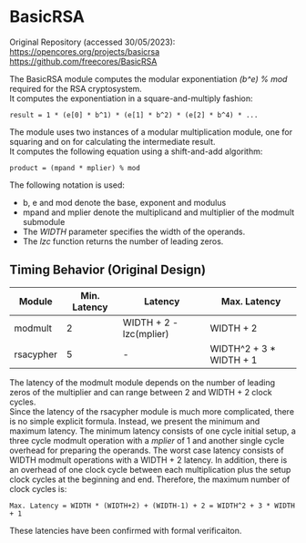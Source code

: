 # BasicRSA

Original Repository (accessed 30/05/2023): \
https://opencores.org/projects/basicrsa \
https://github.com/freecores/BasicRSA

The BasicRSA module computes the modular exponentiation *(b^e) % mod* required for the RSA cryptosystem. \
It computes the exponentiation in a square-and-multiply fashion:

    result = 1 * (e[0] * b^1) * (e[1] * b^2) * (e[2] * b^4) * ... 

The module uses two instances of a modular multiplication module, one for squaring and on for calculating the intermediate result. \
It computes the following equation using a shift-and-add algorithm:

    product = (mpand * mplier) % mod


The following notation is used:  
 - b, e and mod denote the base, exponent and modulus
 - mpand and mplier denote the multiplicand and multiplier of the modmult submodule
 - The *WIDTH* parameter specifies the width of the operands.  
 - The *lzc* function returns the number of leading zeros.  

## Timing Behavior (Original Design)

| Module    | Min. Latency | Latency                 | Max. Latency            |
|-----------|--------------|-------------------------|-------------------------|
| modmult   | 2            | WIDTH + 2 - lzc(mplier) | WIDTH + 2               |
| rsacypher | 5            | -                       | WIDTH^2 + 3 * WIDTH + 1 |

The latency of the modmult module depends on the number of leading zeros of the multiplier and can range between 2 and WIDTH + 2 clock cycles. \
Since the latency of the rsacypher module is much more complicated, there is no simple explicit formula. 
Instead, we present the minimum and maximum latency.
The minimum latency consists of one cycle initial setup, a three cycle modmult operation with a *mplier* of 1 and another single cycle overhead for preparing the operands.
The worst case latency consists of WIDTH modmult operations with a WIDTH + 2 latency. 
In addition, there is an overhead of one clock cycle between each multiplication plus the setup clock cycles at the beginning and end.
Therefore, the maximum number of clock cycles is:

    Max. Latency = WIDTH * (WIDTH+2) + (WIDTH-1) + 2 = WIDTH^2 + 3 * WIDTH + 1

These latencies have been confirmed with formal verificaiton. 